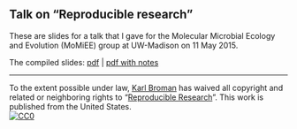 ## Talk on &ldquo;Reproducible research&rdquo;

These are slides for a talk that I gave
for the Molecular Microbial Ecology and Evolution (MoMiEE) group at
UW-Madison on 11 May 2015.

The compiled slides:
[pdf](https://www.biostat.wisc.edu/~kbroman/presentations/repro_research.pdf) |
[pdf with notes](https://www.biostat.wisc.edu/~kbroman/presentations/repro_research_withnotes.pdf)

---

To the extent possible under law,
[Karl Broman](http://github.com/kbroman) has waived all copyright and
related or neighboring rights to
&ldquo;[Reproducible Research](https://github.com/kbroman/Talk_ReproRes)&rdquo;.
This work is published from the United States.
<br/>
[![CC0](http://i.creativecommons.org/p/zero/1.0/88x31.png)](http://creativecommons.org/publicdomain/zero/1.0/)
